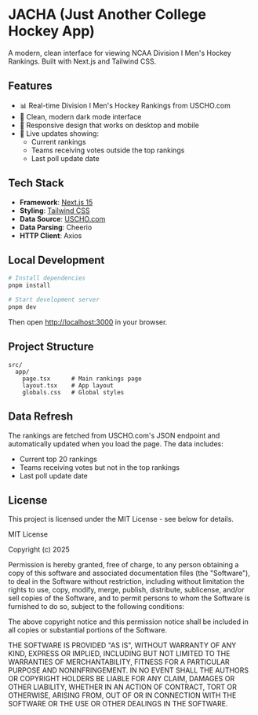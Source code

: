 # JACHA (Just Another College Hockey App)

A modern, clean interface for viewing NCAA Division I Men's Hockey Rankings. Built with Next.js and Tailwind CSS.

## Features

- 📊 Real-time Division I Men's Hockey Rankings from USCHO.com
- 🎨 Clean, modern dark mode interface
- 📱 Responsive design that works on desktop and mobile
- 🔄 Live updates showing:
  - Current rankings
  - Teams receiving votes outside the top rankings
  - Last poll update date

## Tech Stack

- **Framework**: [Next.js 15](https://nextjs.org/)
- **Styling**: [Tailwind CSS](https://tailwindcss.com/)
- **Data Source**: [USCHO.com](https://www.uscho.com/)
- **Data Parsing**: Cheerio
- **HTTP Client**: Axios

## Local Development

```bash
# Install dependencies
pnpm install

# Start development server
pnpm dev
```

Then open [http://localhost:3000](http://localhost:3000) in your browser.

## Project Structure

```
src/
  app/
    page.tsx      # Main rankings page
    layout.tsx    # App layout
    globals.css   # Global styles
```

## Data Refresh

The rankings are fetched from USCHO.com's JSON endpoint and automatically updated when you load the page. The data includes:
- Current top 20 rankings
- Teams receiving votes but not in the top rankings
- Last poll update date

## License

This project is licensed under the MIT License - see below for details.

MIT License

Copyright (c) 2025

Permission is hereby granted, free of charge, to any person obtaining a copy
of this software and associated documentation files (the "Software"), to deal
in the Software without restriction, including without limitation the rights
to use, copy, modify, merge, publish, distribute, sublicense, and/or sell
copies of the Software, and to permit persons to whom the Software is
furnished to do so, subject to the following conditions:

The above copyright notice and this permission notice shall be included in all
copies or substantial portions of the Software.

THE SOFTWARE IS PROVIDED "AS IS", WITHOUT WARRANTY OF ANY KIND, EXPRESS OR
IMPLIED, INCLUDING BUT NOT LIMITED TO THE WARRANTIES OF MERCHANTABILITY,
FITNESS FOR A PARTICULAR PURPOSE AND NONINFRINGEMENT. IN NO EVENT SHALL THE
AUTHORS OR COPYRIGHT HOLDERS BE LIABLE FOR ANY CLAIM, DAMAGES OR OTHER
LIABILITY, WHETHER IN AN ACTION OF CONTRACT, TORT OR OTHERWISE, ARISING FROM,
OUT OF OR IN CONNECTION WITH THE SOFTWARE OR THE USE OR OTHER DEALINGS IN THE
SOFTWARE.
